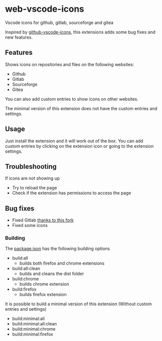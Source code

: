 # web-vscode-icons
Vscode icons for github, gitlab, sourceforge and gitea

Inspired by [github-vscode-icons](github-vscode-icons), this extensions adds some bug fixes and new features.

## Features

Shows icons on repositories and files on the following websites:
- Github
- Gitlab
- Sourceforge
- Gitea

You can also add custom entries to show icons on other websites.

The minimal version of this extension does not have the custom entries and settings.

## Usage
Just install the extension and it will work out of the box.
You can add custom entries by clicking on the extension icon or going to the extension settings.

## Troubleshooting
If icons are not showing up
- Try to reload the page
- Check if the extension has permissions to access the page


## Bug fixes
- Fixed Gitlab [thanks to this fork](https://github.com/jefersonla/github-vscode-icons)
- Fixed some icons

### Building
The [package.json](package.json) has the following building options

- build:all
    - builds both firefox and chrome extensions
- build:all:clean
    - builds and cleans the dist folder
- build:chrome
    - builds chrome extension
- build:firefox
    - builds firefox extension

It is possible to build a minimal version of this extension (Without custom entries and settings)

- build:minimal:all
- build:minimal:all:clean
- build:minimal:chrome
- build:minimal:firefox
